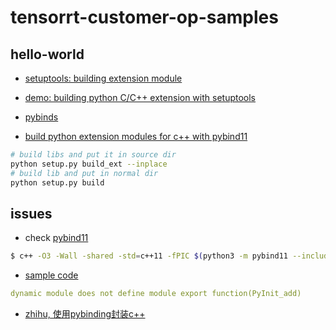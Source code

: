 # tensorrt-customer-op-samples


## hello-world 

* [setuptools: building extension module](https://setuptools.pypa.io/en/latest/userguide/ext_modules.html)

* [demo: building python C/C++ extension with setuptools](https://elmjag.github.io/setuptools.html)

* [pybinds](https://realpython.com/python-bindings-overview/)

* [build python extension modules for c++ with pybind11](https://alextereshenkov.github.io/pybind11-python-bindings.html)





```sh
# build libs and put it in source dir 
python setup.py build_ext --inplace  
# build lib and put in normal dir
python setup.py build 

```



## issues



* check [pybind11](https://pybind11.readthedocs.io/en/stable/basics.html)

```sh
$ c++ -O3 -Wall -shared -std=c++11 -fPIC $(python3 -m pybind11 --includes) example.cpp -o example$(python3-config --extension-suffix)
```

* [sample code](https://github.com/pybind/python_example)


```yml
dynamic module does not define module export function(PyInit_add)
```

* [zhihu, 使用pybinding封装c++](https://zhuanlan.zhihu.com/p/80884925)

